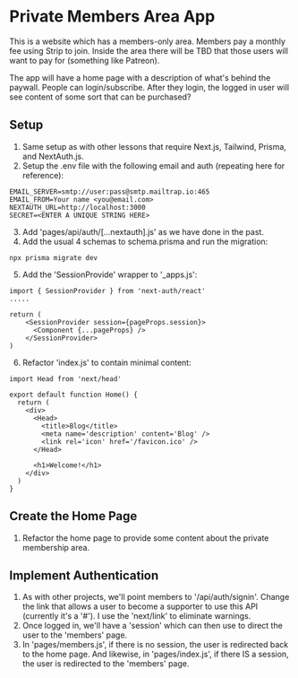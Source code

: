 # Private Members Area App

This is a website which has a members-only area. Members pay a monthly fee using Strip to join. Inside the area there will be TBD that those users will want to pay for (something like Patreon).

The app will have a home page with a description of what's behind the paywall. People can login/subscribe. After they login, the logged in user will see content of some sort that can be purchased?

## Setup

1. Same setup as with other lessons that require Next.js, Tailwind, Prisma, and NextAuth.js.
2. Setup the .env file with the following email and auth (repeating here for reference):

```
EMAIL_SERVER=smtp://user:pass@smtp.mailtrap.io:465
EMAIL_FROM=Your name <you@email.com>
NEXTAUTH_URL=http://localhost:3000
SECRET=<ENTER A UNIQUE STRING HERE>
```

3. Add 'pages/api/auth/[...nextauth].js' as we have done in the past.
4. Add the usual 4 schemas to schema.prisma and run the migration:

```
npx prisma migrate dev
```

5. Add the 'SessionProvide' wrapper to '\_apps.js':

```
import { SessionProvider } from 'next-auth/react'
.....

return (
	<SessionProvider session={pageProps.session}>
	  <Component {...pageProps} />
	</SessionProvider>
)
```

6. Refactor 'index.js' to contain minimal content:

```
import Head from 'next/head'

export default function Home() {
  return (
    <div>
      <Head>
        <title>Blog</title>
        <meta name='description' content='Blog' />
        <link rel='icon' href='/favicon.ico' />
      </Head>

      <h1>Welcome!</h1>
    </div>
  )
}
```

## Create the Home Page

1. Refactor the home page to provide some content about the private membership area.

## Implement Authentication

1. As with other projects, we'll point members to '/api/auth/signin'. Change the link that allows a user to become a supporter to use this API (currently it's a '#'). I use the 'next/link' to eliminate warnings.
2. Once logged in, we'll have a 'session' which can then use to direct the user to the 'members' page.
3. In 'pages/members.js', if there is no session, the user is redirected back to the home page.  And likewise, in 'pages/index.js', if there IS a session, the user is redirected to the 'members' page.
